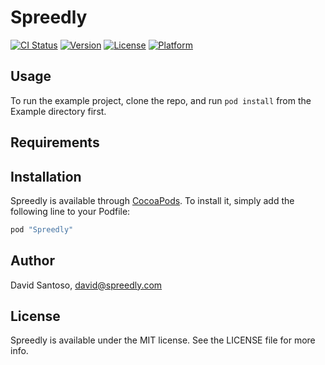 # Spreedly

[![CI Status](http://img.shields.io/travis/Spreedly/Spreedly.svg?style=flat)](https://travis-ci.org/Spreedly/Spreedly)
[![Version](https://img.shields.io/cocoapods/v/Spreedly.svg?style=flat)](http://cocoapods.org/pods/Spreedly)
[![License](https://img.shields.io/cocoapods/l/Spreedly.svg?style=flat)](http://cocoapods.org/pods/Spreedly)
[![Platform](https://img.shields.io/cocoapods/p/Spreedly.svg?style=flat)](http://cocoapods.org/pods/Spreedly)

## Usage

To run the example project, clone the repo, and run `pod install` from the Example directory first.

## Requirements

## Installation

Spreedly is available through [CocoaPods](http://cocoapods.org). To install
it, simply add the following line to your Podfile:

```ruby
pod "Spreedly"
```

## Author

David Santoso, david@spreedly.com

## License

Spreedly is available under the MIT license. See the LICENSE file for more info.
